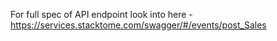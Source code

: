 For full spec of API endpoint look into here - https://services.stacktome.com/swagger/#/events/post_Sales